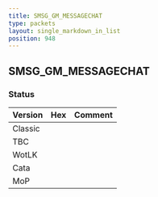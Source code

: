 ```yaml
---
title: SMSG_GM_MESSAGECHAT
type: packets
layout: single_markdown_in_list
position: 948
---
```


## SMSG_GM_MESSAGECHAT

### Status

Version    | Hex        | Comment
---------- | ---------- | ---------- 
Classic    |            |
TBC        |            |
WotLK      |            |
Cata       |            |
MoP        |            |